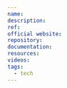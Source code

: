 ```yaml
---
name: 
description: 
ref:
official website: 
repository: 
documentation: 
resources: 
videos: 
tags:
  - tech
---
```

